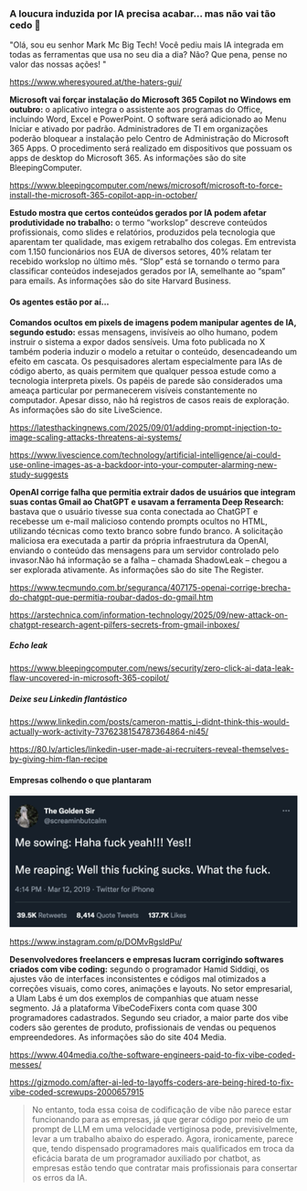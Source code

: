 ### A loucura induzida por IA precisa acabar... mas não vai tão cedo 🙂

"Olá, sou eu senhor Mark Mc Big Tech! Você pediu mais IA integrada em todas as ferramentas que usa no seu dia a dia? Não? Que pena, pense no valor das nossas ações! "

<https://www.wheresyoured.at/the-haters-gui/>

**Microsoft vai forçar instalação do Microsoft 365 Copilot no Windows em outubro:**  o aplicativo integra o assistente aos programas do Office, incluindo  Word, Excel e PowerPoint. O software será adicionado ao Menu Iniciar e  ativado por padrão. Administradores de TI em organizações poderão  bloquear a instalação pelo Centro de Administração do Microsoft 365  Apps. O procedimento será realizado em dispositivos que possuam os apps  de desktop do Microsoft 365. As informações são do site  BleepingComputer.

<https://www.bleepingcomputer.com/news/microsoft/microsoft-to-force-install-the-microsoft-365-copilot-app-in-october/>

**Estudo mostra que certos conteúdos gerados por IA podem afetar produtividade no trabalho:**  o termo “workslop” descreve conteúdos profissionais, como slides e  relatórios, produzidos pela tecnologia que aparentam ter qualidade, mas  exigem retrabalho dos colegas. Em entrevista com 1.150 funcionários nos  EUA de diversos setores, 40% relatam ter recebido workslop no último  mês. “Slop” está se tornando o termo para classificar conteúdos  indesejados gerados por IA, semelhante ao “spam” para emails. As  informações são do site Harvard Business.

#### Os agentes estão por aí...

**Comandos ocultos em pixels de imagens podem manipular agentes de IA, segundo estudo:**  essas mensagens, invisíveis ao olho humano, podem instruir o sistema a  expor dados sensíveis. Uma foto publicada no X também poderia induzir o  modelo a retuitar o conteúdo, desencadeando um efeito em cascata. Os  pesquisadores alertam especialmente para IAs de código aberto, as quais  permitem que qualquer pessoa estude como a tecnologia interpreta pixels.  Os papéis de parede são considerados uma ameaça particular por  permanecerem visíveis constantemente no computador. Apesar disso, não há  registros de casos reais de exploração. As informações são do site  LiveScience.

<https://latesthackingnews.com/2025/09/01/adding-prompt-injection-to-image-scaling-attacks-threatens-ai-systems/>

<https://www.livescience.com/technology/artificial-intelligence/ai-could-use-online-images-as-a-backdoor-into-your-computer-alarming-new-study-suggests>

**OpenAI corrige falha que permitia extrair dados de usuários que integram suas contas Gmail ao ChatGPT e usavam a ferramenta Deep Research:** bastava que o usuário tivesse sua conta conectada ao ChatGPT e recebesse um e-mail malicioso contendo prompts ocultos no HTML, utilizando técnicas como texto branco sobre fundo branco. A solicitação maliciosa era executada a partir da própria infraestrutura da OpenAI, enviando o conteúdo das mensagens para um servidor controlado pelo invasor.Não há informação se a falha – chamada ShadowLeak – chegou a ser explorada ativamente. As informações são do site The Register.

<https://www.tecmundo.com.br/seguranca/407175-openai-corrige-brecha-do-chatgpt-que-permitia-roubar-dados-do-gmail.htm>

<https://arstechnica.com/information-technology/2025/09/new-attack-on-chatgpt-research-agent-pilfers-secrets-from-gmail-inboxes/>

##### Echo leak

<https://www.bleepingcomputer.com/news/security/zero-click-ai-data-leak-flaw-uncovered-in-microsoft-365-copilot/>

##### Deixe seu Linkedin flantástico

<https://www.linkedin.com/posts/cameron-mattis_i-didnt-think-this-would-actually-work-activity-7376238154787364864-ni45/>

<https://80.lv/articles/linkedin-user-made-ai-recruiters-reveal-themselves-by-giving-him-flan-recipe>

#### Empresas colhendo o que plantaram

![colhendo.png](./loucura_ia/colhendo.png)

<https://www.instagram.com/p/DOMvRgsldPu/>

**Desenvolvedores freelancers e empresas lucram corrigindo softwares criados com vibe coding:**  segundo o programador Hamid Siddiqi, os ajustes vão de interfaces  inconsistentes e códigos mal otimizados a correções visuais, como cores,  animações e layouts. No setor empresarial, a Ulam Labs é um dos  exemplos de companhias que atuam nesse segmento. Já a plataforma  VibeCodeFixers conta com quase 300 programadores cadastrados. Segundo  seu criador, a maior parte dos vibe coders são gerentes de produto,  profissionais de vendas ou pequenos empreendedores. As informações são  do site 404 Media.

<https://www.404media.co/the-software-engineers-paid-to-fix-vibe-coded-messes/>

<https://gizmodo.com/after-ai-led-to-layoffs-coders-are-being-hired-to-fix-vibe-coded-screwups-2000657915>

> No entanto, toda essa coisa de codificação de vibe não parece estar funcionando para as empresas, já que gerar código por meio de um prompt de LLM em uma velocidade vertiginosa pode, previsivelmente, levar a um trabalho abaixo do esperado. Agora, ironicamente, parece que, tendo dispensado programadores mais qualificados em troca da eficácia barata de um programador auxiliado por chatbot, as empresas estão tendo que contratar mais profissionais para consertar os erros da IA.
